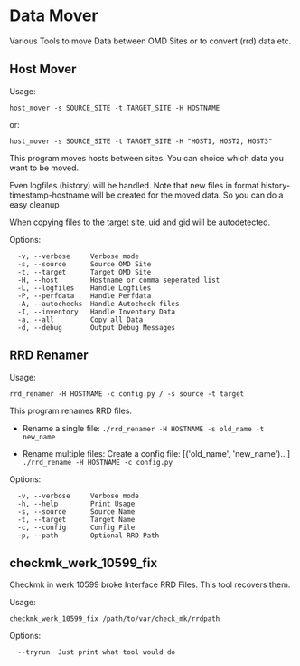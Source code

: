 # Data Mover

Various Tools to move Data between OMD Sites or
to convert (rrd) data etc.


## Host Mover
Usage:

    host_mover -s SOURCE_SITE -t TARGET_SITE -H HOSTNAME

or:

    host_mover -s SOURCE_SITE -t TARGET_SITE -H "HOST1, HOST2, HOST3"

This program moves hosts between sites.
You can choice which data you want to be moved.

Even logfiles (history) will be handled. Note
that new files in format history-timestamp-hostname will
be created for the moved data. So you can do a easy cleanup

When copying files to the target site, uid and gid will be autodetected.

Options:
```
  -v, --verbose     Verbose mode
  -s, --source      Source OMD Site
  -t, --target      Target OMD Site
  -H, --host        Hostname or comma seperated list
  -L, --logfiles    Handle Logfiles
  -P, --perfdata    Handle Perfdata
  -A, --autochecks  Handle Autocheck files
  -I, --inventory   Handle Inventory Data
  -a, --all         Copy all Data
  -d, --debug       Output Debug Messages
```
## RRD Renamer

Usage:

    rrd_renamer -H HOSTNAME -c config.py / -s source -t target

This program renames RRD files.

* Rename a single file:
 `./rrd_renamer -H HOSTNAME -s old_name -t new_name`

* Rename multiple files:
 Create a config file:
 [('old_name', 'new_name')...]
 `./rrd_rename -H HOSTNAME -c config.py`

Options:

```
  -v, --verbose     Verbose mode
  -h, --help        Print Usage
  -s, --source      Source Name
  -t, --target      Target Name
  -c, --config      Config File
  -p, --path        Optional RRD Path
```


## checkmk_werk_10599_fix
Checkmk in werk 10599 broke Interface RRD Files. This tool recovers them.

Usage:

    checkmk_werk_10599_fix /path/to/var/check_mk/rrdpath

Options:
```
  --tryrun  Just print what tool would do
```
